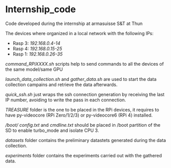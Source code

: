 # Internship_code
Code developed during the internship at armasuisse S&amp;T at Thun

The devices where organized in a local network with the following IPs:
- Rasp 3: *192.168.0.4-14* 
- Rasp 4: *192.168.0.15-25*
- Rasp 1: *192.168.0.26-35*

*command_RPiXXXX.sh* scripts help to send commands to all the devices of the same model/same GPU

*launch_data_collection.sh* and *gather_data.sh* are used to start the data collection campains and retrieve the data afterwards.

*quick_ssh.sh* just wraps the ssh connection generation by receiving the last IP number, avoiding to write the pass in each connection.

*TREASURE* folder is the one to be placed in the RPi devices, it requires to have py-videocore (RPi Zero/1/2/3) or py-videocore6 (RPi 4) installed.

*/boot/ config.txt* and *cmdline.txt* should be placed in /boot partition of the SD to enable turbo_mode and isolate CPU 3.

*datasets* folder contains the preliminary datastets generated during the data collection.

*experiments* folder contains the experiments carried out with the gathered data.
